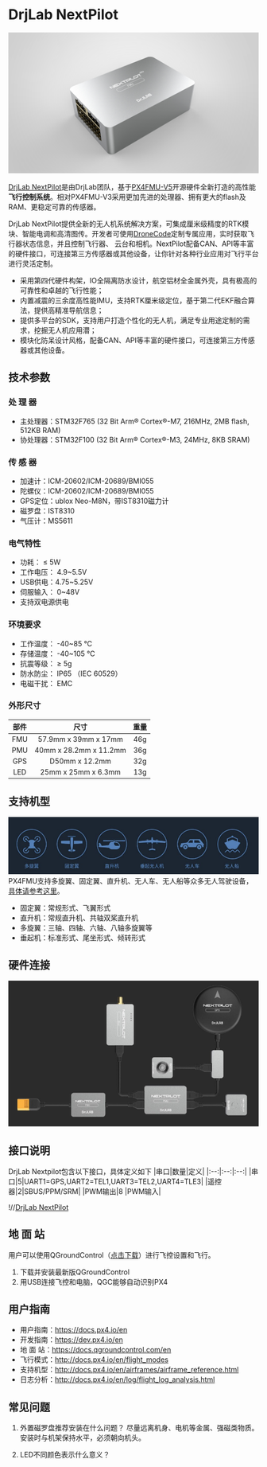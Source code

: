 # DrjLab NextPilot
![DrjLab Nextpilot](assets/fmu-dev.jpg)

[DrjLab NextPilot](https://drjlab.taobao.com)是由DrjLab团队，基于[PX4FMU-V5](https://github.com/px4)开源硬件全新打造的高性能**飞行控制系统**。相对PX4FMU-V3采用更加先进的处理器、拥有更大的flash及RAM、更稳定可靠的传感器。

DrjLab NextPilot提供全新的无人机系统解决方案，可集成厘米级精度的RTK模块、智能电调和高清图传。开发者可使用[DroneCode](https://www.dronecode.org)定制专属应用，实时获取飞行器状态信息，并且控制飞行器、 云台和相机。NextPilot配备CAN、API等丰富的硬件接口，可连接第三方传感器或其他设备，让你针对各种行业应用对飞行平台进行灵活定制。

- 采用第四代硬件构架，IO全隔离防水设计，航空铝材全金属外壳，具有极高的可靠性和卓越的飞行性能；
- 内置减震的三余度高性能IMU，支持RTK厘米级定位，基于第二代EKF融合算法，提供高精准导航信息；
- 提供多平台的SDK，支持用户打造个性化的无人机，满足专业用途定制的需求，挖掘无人机应用潜；
- 模块化防呆设计风格，配备CAN、API等丰富的硬件接口，可连接第三方传感器或其他设备。

## 技术参数
### 处 理 器
- 主处理器：STM32F765 (32 Bit Arm® Cortex®-M7, 216MHz, 2MB flash, 512KB RAM)
- 协处理器：STM32F100 (32 Bit Arm® Cortex®-M3, 24MHz, 8KB SRAM)

### 传 感 器
- 加速计：ICM-20602/ICM-20689/BMI055
- 陀螺仪：ICM-20602/ICM-20689/BMI055
- GPS定位：ublox Neo-M8N，带IST8310磁力计
- 磁罗盘：IST8310
- 气压计：MS5611

### 电气特性
- 功耗： ≤ 5W
- 工作电压： 4.9~5.5V
- USB供电：4.75~5.25V
- 伺服输入： 0~48V
- 支持双电源供电

### 环境要求
- 工作温度： -40~85 ℃
- 存储温度： -40~105 ℃
- 抗震等级： ≥ 5g
- 防水防尘： IP65 （IEC 60529）
- 电磁干扰： EMC

### 外形尺寸
部件|尺寸|重量
:--:|:--:|:--:
FMU|57.9mm x 39mm x 17mm|46g
PMU|40mm x 28.2mm x 11.2mm|36g
GPS|D50mm x 12.2mm|32g
LED|25mm x 25mm x 6.3mm|13g


## 支持机型
![Airframe Supported](assets/airframe-supported.jpg)
PX4FMU支持多旋翼、固定翼、直升机、无人车、无人船等众多无人驾驶设备，[具体请参考这里](http://docs.px4.io/en/airframes/airframe_reference.html)。
- 固定翼：常规形式、飞翼形式
- 直升机：常规直升机、共轴双桨直升机
- 多旋翼：三轴、四轴、六轴、八轴多旋翼等
- 垂起机：标准形式、尾坐形式、倾转形式


## 硬件连接
![Hardware Connect](assets/hardware-connect.jpg)

## 接口说明
DrjLab Nextpilot包含以下接口，具体定义如下
|串口|数量|定义|
|:--:|:--:|:--:|
|串口|5|UART1=GPS,UART2=TEL1,UART3=TEL2,UART4=TLE3|
|遥控器|2|SBUS/PPM/SRM|
|PWM输出|8
|PWM输入|

!//[DrjLab NextPilot](assets/fmu-dev-pinouts.jpg)

## 地 面 站
用户可以使用QGroundControl（[点击下载](https://s3-us-west-2.amazonaws.com/qgroundcontrol/latest/QGroundControl-installer.exe)）进行飞控设置和飞行。
1. 下载并安装最新版QGroundControl
1. 用USB连接飞控和电脑，QGC能够自动识别PX4


## 用户指南
- 用户指南：https://docs.px4.io/en
- 开发指南：https://dev.px4.io/en
- 地 面 站：https://docs.qgroundcontrol.com/en
- 飞行模式：http://docs.px4.io/en/flight_modes
- 支持机型：http://docs.px4.io/en/airframes/airframe_reference.html
- 日志分析：http://docs.px4.io/en/log/flight_log_analysis.html

## 常见问题

1. 外置磁罗盘推荐安装在什么问题？
尽量远离机身、电机等金属、强磁类物质。安装时与机架保持水平，必须朝向机头。

1. LED不同颜色表示什么意义？